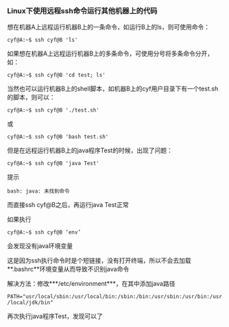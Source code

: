 ### Linux下使用远程ssh命令运行其他机器上的代码

想在机器A上远程运行机器B上的一条命令，如运行B上的ls，则可使用命令：

`cyf@A:~$ ssh cyf@B 'ls'`

如果想在机器A上远程运行机器B上的多条命令，可使用分号将多条命令分开，如：

`cyf@A:~$ ssh cyf@B 'cd test; ls'`

当然也可以运行机器B上的shell脚本，如机器B上的cyf用户目录下有一个test.sh的脚本，则可以：

`cyf@A:~$ ssh cyf@B './test.sh'`

或

`cyf@A:~$ ssh cyf@B 'bash test.sh'`

但是在远程运行机器B上的java程序Test的时候，出现了问题：

`cyf@A:~$ ssh cyf@B 'java Test'`

提示

`bash: java: 未找到命令`

而直接ssh cyf@B之后，再运行java Test正常

如果执行

`cyf@A:~$ ssh cyf@B ‘env’`

会发现没有java环境变量

这是因为ssh执行命令时是个短链接，没有打开终端，所以不会去加载**.bashrc**环境变量从而导致不识别java命令

解决方法：修改***/etc/environment***，在其中添加java路径

`PATH="usr/local/sbin:/usr/local/bin:/sbin:/bin:/usr/sbin:/usr/bin:/usr/local/jdk/bin"`

再次执行java程序Test，发现可以了

[^关键字]: Linux; ssh; 远程命令; Java; ash